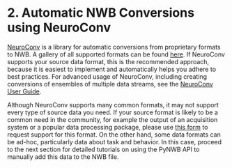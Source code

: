 # 2. Automatic NWB Conversions using NeuroConv

[NeuroConv](https://neuroconv.readthedocs.io/) is a library for automatic conversions from proprietary formats to NWB.
A gallery of all supported formats can be found
[here](https://neuroconv.readthedocs.io/en/main/conversion_examples_gallery/conversion_example_gallery.html).
If NeuroConv supports your source data format, this is the recommended approach, because it is easiest to
implement and automatically helps you adhere to best practices. For advanced usage of NeuroConv, including creating
conversions of ensembles of multiple data streams, see the
[NeuroConv User Guide](https://neuroconv.readthedocs.io/en/main/user_guide/user_guide.html).

Although NeuroConv supports many common formats, it may not support every type of source data you need.
If your source format is likely to be a common need in the community, for example the output of an acquisition
system or a popular data processing package, please use
[this form](https://github.com/catalystneuro/neuroconv/issues/new?assignees=&labels=enhancement%2Cdata+interfaces&template=format_request.yml&title=%5BNew+Format%5D%3A+)
to request support for this format. On the other hand, some data formats can be ad-hoc, particularly data about task and
behavior. In this case, proceed to the next section for detailed tutorials on using the PyNWB API to manually add this
data to the NWB file.